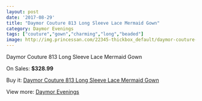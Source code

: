 ```yaml
---
layout: post
date: '2017-08-29'
title: "Daymor Couture 813 Long Sleeve Lace Mermaid Gown"
category: Daymor Evenings
tags: ["couture","gown","charming","long","beaded"]
image: http://img.princessan.com/22345-thickbox_default/daymor-couture-813-long-sleeve-lace-mermaid-gown.jpg
---
```

Daymor Couture 813 Long Sleeve Lace Mermaid Gown

On Sales: **$328.99**
<a href="https://www.princessan.com/en/daymor-evenings/10182-daymor-couture-813-long-sleeve-lace-mermaid-gown.html"><amp-img layout="responsive" width="600" height="600" src="//img.princessan.com/22345-thickbox_default/daymor-couture-813-long-sleeve-lace-mermaid-gown.jpg" alt="Daymor Couture 813 Long Sleeve Lace Mermaid Gown 0" /></a>

Buy it: [Daymor Couture 813 Long Sleeve Lace Mermaid Gown](https://www.princessan.com/en/daymor-evenings/10182-daymor-couture-813-long-sleeve-lace-mermaid-gown.html "Daymor Couture 813 Long Sleeve Lace Mermaid Gown")

View more: [Daymor Evenings](https://www.princessan.com/en/17-daymor-evenings "Daymor Evenings")